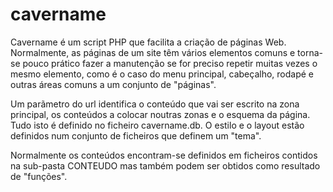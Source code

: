 # cavername
Cavername é um script PHP que facilita a criação de páginas Web. Normalmente, as páginas de um site têm vários elementos comuns e torna-se pouco prático fazer a manutenção se for preciso repetir muitas vezes o mesmo elemento, como é o caso do menu principal, cabeçalho, rodapé e outras áreas comuns a um conjunto de "páginas".

Um parãmetro do url identifica o conteúdo que vai ser escrito na zona principal, os conteúdos a colocar noutras zonas e o esquema da página. Tudo isto é definido no ficheiro cavername.db. O estilo e o layout estão definidos num conjunto de ficheiros que definem um "tema".

Normalmente os conteúdos encontram-se definidos em ficheiros contidos na sub-pasta CONTEUDO mas também podem ser obtidos como resultado de "funções".
